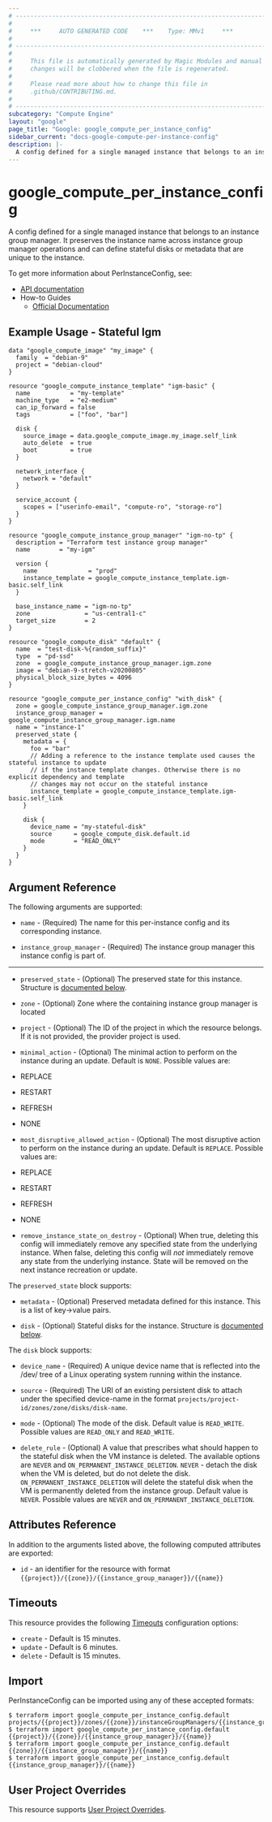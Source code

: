 ```yaml
---
# ----------------------------------------------------------------------------
#
#     ***     AUTO GENERATED CODE    ***    Type: MMv1     ***
#
# ----------------------------------------------------------------------------
#
#     This file is automatically generated by Magic Modules and manual
#     changes will be clobbered when the file is regenerated.
#
#     Please read more about how to change this file in
#     .github/CONTRIBUTING.md.
#
# ----------------------------------------------------------------------------
subcategory: "Compute Engine"
layout: "google"
page_title: "Google: google_compute_per_instance_config"
sidebar_current: "docs-google-compute-per-instance-config"
description: |-
  A config defined for a single managed instance that belongs to an instance group manager.
---
```


# google\_compute\_per\_instance\_config

A config defined for a single managed instance that belongs to an instance group manager. It preserves the instance name
across instance group manager operations and can define stateful disks or metadata that are unique to the instance.


To get more information about PerInstanceConfig, see:

* [API documentation](https://cloud.google.com/compute/docs/reference/rest/v1/instanceGroupManagers)
* How-to Guides
    * [Official Documentation](https://cloud.google.com/compute/docs/instance-groups/stateful-migs#per-instance_configs)

## Example Usage - Stateful Igm


```hcl
data "google_compute_image" "my_image" {
  family  = "debian-9"
  project = "debian-cloud"
}

resource "google_compute_instance_template" "igm-basic" {
  name           = "my-template"
  machine_type   = "e2-medium"
  can_ip_forward = false
  tags           = ["foo", "bar"]

  disk {
    source_image = data.google_compute_image.my_image.self_link
    auto_delete  = true
    boot         = true
  }

  network_interface {
    network = "default"
  }

  service_account {
    scopes = ["userinfo-email", "compute-ro", "storage-ro"]
  }
}

resource "google_compute_instance_group_manager" "igm-no-tp" {
  description = "Terraform test instance group manager"
  name        = "my-igm"

  version {
    name              = "prod"
    instance_template = google_compute_instance_template.igm-basic.self_link
  }

  base_instance_name = "igm-no-tp"
  zone               = "us-central1-c"
  target_size        = 2
}

resource "google_compute_disk" "default" {
  name  = "test-disk-%{random_suffix}"
  type  = "pd-ssd"
  zone  = google_compute_instance_group_manager.igm.zone
  image = "debian-9-stretch-v20200805"
  physical_block_size_bytes = 4096
}

resource "google_compute_per_instance_config" "with_disk" {
  zone = google_compute_instance_group_manager.igm.zone
  instance_group_manager = google_compute_instance_group_manager.igm.name
  name = "instance-1"
  preserved_state {
    metadata = {
      foo = "bar"
      // Adding a reference to the instance template used causes the stateful instance to update
      // if the instance template changes. Otherwise there is no explicit dependency and template
      // changes may not occur on the stateful instance
      instance_template = google_compute_instance_template.igm-basic.self_link
    }

    disk {
      device_name = "my-stateful-disk"
      source      = google_compute_disk.default.id
      mode        = "READ_ONLY"
    }
  }
}
```

## Argument Reference

The following arguments are supported:


* `name` -
  (Required)
  The name for this per-instance config and its corresponding instance.

* `instance_group_manager` -
  (Required)
  The instance group manager this instance config is part of.


- - -


* `preserved_state` -
  (Optional)
  The preserved state for this instance.
  Structure is [documented below](#nested_preserved_state).

* `zone` -
  (Optional)
  Zone where the containing instance group manager is located

* `project` - (Optional) The ID of the project in which the resource belongs.
    If it is not provided, the provider project is used.

* `minimal_action` - (Optional) The minimal action to perform on the instance during an update.
Default is `NONE`. Possible values are:
* REPLACE
* RESTART
* REFRESH
* NONE

* `most_disruptive_allowed_action` - (Optional) The most disruptive action to perform on the instance during an update.
Default is `REPLACE`. Possible values are:
* REPLACE
* RESTART
* REFRESH
* NONE

* `remove_instance_state_on_destroy` - (Optional) When true, deleting this config will immediately remove any specified state from the underlying instance.
When false, deleting this config will *not* immediately remove any state from the underlying instance.
State will be removed on the next instance recreation or update.


<a name="nested_preserved_state"></a>The `preserved_state` block supports:

* `metadata` -
  (Optional)
  Preserved metadata defined for this instance. This is a list of key->value pairs.

* `disk` -
  (Optional)
  Stateful disks for the instance.
  Structure is [documented below](#nested_disk).


<a name="nested_disk"></a>The `disk` block supports:

* `device_name` -
  (Required)
  A unique device name that is reflected into the /dev/ tree of a Linux operating system running within the instance.

* `source` -
  (Required)
  The URI of an existing persistent disk to attach under the specified device-name in the format
  `projects/project-id/zones/zone/disks/disk-name`.

* `mode` -
  (Optional)
  The mode of the disk.
  Default value is `READ_WRITE`.
  Possible values are `READ_ONLY` and `READ_WRITE`.

* `delete_rule` -
  (Optional)
  A value that prescribes what should happen to the stateful disk when the VM instance is deleted.
  The available options are `NEVER` and `ON_PERMANENT_INSTANCE_DELETION`.
  `NEVER` - detach the disk when the VM is deleted, but do not delete the disk.
  `ON_PERMANENT_INSTANCE_DELETION` will delete the stateful disk when the VM is permanently
  deleted from the instance group.
  Default value is `NEVER`.
  Possible values are `NEVER` and `ON_PERMANENT_INSTANCE_DELETION`.

## Attributes Reference

In addition to the arguments listed above, the following computed attributes are exported:

* `id` - an identifier for the resource with format `{{project}}/{{zone}}/{{instance_group_manager}}/{{name}}`


## Timeouts

This resource provides the following
[Timeouts](/docs/configuration/resources.html#timeouts) configuration options:

- `create` - Default is 15 minutes.
- `update` - Default is 6 minutes.
- `delete` - Default is 15 minutes.

## Import


PerInstanceConfig can be imported using any of these accepted formats:

```
$ terraform import google_compute_per_instance_config.default projects/{{project}}/zones/{{zone}}/instanceGroupManagers/{{instance_group_manager}}/{{name}}
$ terraform import google_compute_per_instance_config.default {{project}}/{{zone}}/{{instance_group_manager}}/{{name}}
$ terraform import google_compute_per_instance_config.default {{zone}}/{{instance_group_manager}}/{{name}}
$ terraform import google_compute_per_instance_config.default {{instance_group_manager}}/{{name}}
```

## User Project Overrides

This resource supports [User Project Overrides](https://www.terraform.io/docs/providers/google/guides/provider_reference.html#user_project_override).
